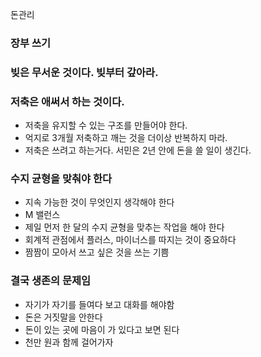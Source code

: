 돈관리

### 장부 쓰기

### 빚은 무서운 것이다. 빚부터 갚아라. 

### 저축은 애써서 하는 것이다. 
* 저축을 유지할 수 있는 구조를 만들어야 한다.
* 억지로 3개월 저축하고 깨는 것을 더이상 반복하지 마라. 
* 저축은 쓰려고 하는거다. 서민은 2년 안에 돈을 쓸 일이 생긴다. 

### 수지 균형을 맞춰야 한다
* 지속 가능한 것이 무엇인지 생각해야 한다
* M 밸런스
* 제일 먼저 한 달의 수지 균형을 맞추는 작업을 해야 한다
* 회계적 관점에서 플러스, 마이너스를 따지는 것이 중요하다
* 짬짬이 모아서 쓰고 싶은 것을 쓰는 기쁨

### 결국 생존의 문제임
* 자기가 자기를 들여다 보고 대화를 해야함
* 돈은 거짓말을 안한다
* 돈이 있는 곳에 마음이 가 있다고 보면 된다
* 천만 원과 함께 걸어가자


